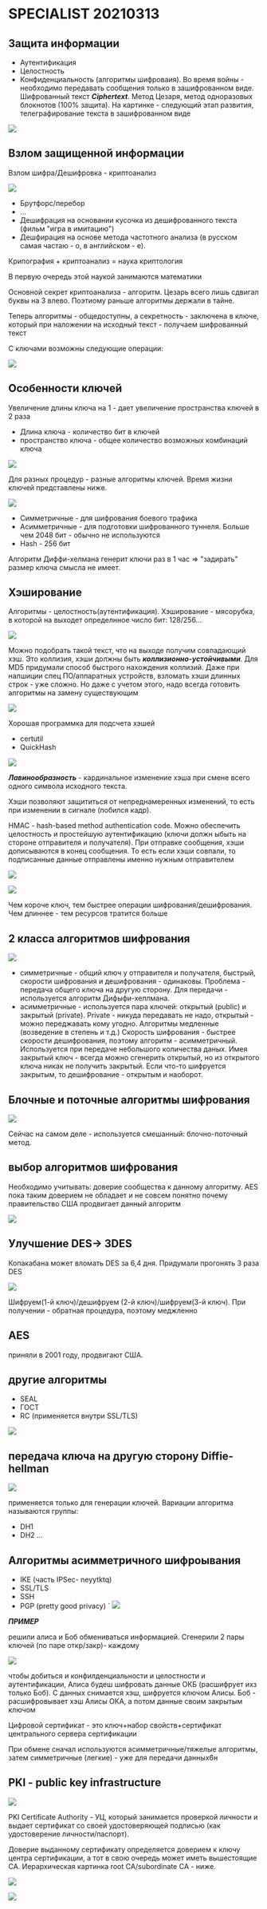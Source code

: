 # SPECIALIST 20210313

## Защита информации
- Аутентификация
- Целостность
- Конфиденциальность (алгоритмы шифроваия). Во время войны - необходимо передавать сообщения только в зашифрованном виде. Шифрованный текст ___Ciphertext___.
Метод Цезаря, метод одноразовых блокнотов (100% защита). На картинке - следующий этап развития, телеграфирование текста в зашифрованном виде

![](./pictures/01.jpg)

## Взлом защищенной информации
Взлом шифра/Дешифровка - криптоанализ

![](./pictures/02.jpg)

- Брутфорс/перебор
- ...
- Дешифрация на основании кусочка из дешифрованного текста (фильм "игра в имитацию")
- Дешфирация на основе метода частотного анализа (в русском самая частаю - о, в английском - e).

Крипография + криптоанализ = наука криптология

В первую очередь этой наукой занимаются математики

Основной секрет криптоанализа - алгоритм. Цезарь всего лишь сдвигал буквы на 3 влево. Поэтиому раньше алгоритмы держали в тайне.

Теперь алгоритмы - общедоступны, а секретность - заключена в ключе, который при наложении на исходный текст - получаем шифрованный текст

С ключами возможны следующие операции:

![](./pictures/03.jpg)

## Особенности ключей
Увеличение длины ключа на 1 - дает увеличение пространства ключей в 2 раза
- Длина ключа - количество бит в ключей
- пространство ключа - общее количество возможных комбинаций ключа

![](./pictures/04.jpg)

Для разных процедур - разные алгоритмы ключей. Время жизни ключей представлены ниже.

![](./pictures/05.jpg)

- Симметричные - для шифрования боевого трафика
- Асимметричные - для подготовки шифрованного туннеля. Больше чем 2048 бит - обычно не используются
- Hash - 256 бит

Алгоритм Диффи-хелмана генерит ключи раз в 1 час => "задирать" размер ключа смысла не имеет.

## Хэширование
Алгоритмы - целостность(аутентификация). Хэширование - мясорубка, в которой на выходет определнное число бит: 128/256...

![](./pictures/06.jpg)

Можно подобрать такой текст, что на выходе получим совпадающий хэш. Это коллизия, хэши должны быть ___коллизионно-устойчивыми___. Для MD5 придумали способ быстрого нахождения коллизий. Даже при налшиции спец ПО/аппаратных устройств, взломать хэши длинных строк - уже сложно. Но даже с учетом этого, надо всегда готовить алгоритмы на замену существующим

![](./pictures/07.jpg)

Хорошая программка для подсчета хэшей
- certutil
- QuickHash

![](./pictures/08.jpg)

___Лавинообразность___ - кардинальное изменение хэша при смене всего одного символа исходного текста.

Хэши позволяют защититься от непреднамеренных изменений, то есть при изменении в сигнале (побился кадр).

HMAC - hash-based method authentication code. Можно обеспечить целостность и простейшую аутентификацию (ключи должн ыбыть на стороне отправителя и получателя). При отправке сообщения, хэши дописываются в конец сообщения. То есть если хэши совпали, то подписанные данные отправлены именно нужным отправителем

![](./pictures/09.jpg)

![](./pictures/10.jpg)

Чем короче ключ, тем быстрее операции шифрования/дешифрования. Чем длиннее - тем ресурсов тратится больше

## 2 класса алгоритмов шифрования

![](./pictures/11.jpg)

- симметричные - общий ключ у отправителя и получателя, быстрый, скорости шифрования и дешифрования - одинаковы. Проблема - передача общего ключа на другую сторону. Для передачи - используется алгоритм Дифыфи-хеллмана. 
- асимметричные - используется пара ключей: открытый (public) и закрытый (private). Private - никуда передавать не надо, открытый - можно переджавать кому угодно. Алгоритмы медленные (возведение в степень и т.д.) Скорость шифрования - быстрее скорости дешифрования, поэтому алгоритм - асимметричный. Используется при передаче небольшого количества даных. Имея закрытый ключ - всегда можно сгенерить открытый, но из открытого ключа никак не получить закрытый. Если что-то шифруется закрытым, то дешифрование - открытым и наоборот.

## Блочные и поточные алгоритмы шифрования

![](./pictures/12.jpg)

Сейчас на самом деле - используется смешанный: блочно-поточный метод.

## выбор алгоритмов шифрования
 Необходимо учитывать: доверие сообщества к данному алгоритму. AES пока таким доверием не обладает и не совсем понятно почему правительство США продвигает данный алгоритм

![](./pictures/13.jpg)

## Улучшение DES-> 3DES
Копакабана может вломать DES за 6,4 дня. Придумали прогонять 3 раза DES

![](./pictures/14.jpg)

Шифруем(1-й ключ)/дешифруем (2-й ключ)/шифруем(3-й ключ). При получении - обратная процедура, поэтому меджленно

## AES
приняли в 2001 году, продвигают США.

## другие алгоритмы
- SEAL
- ГОСТ
- RC (применяется внутри SSL/TLS)

![](./pictures/15.jpg)

## передача ключа на другую сторону Diffie-hellman

![](./pictures/16.jpg)

применяется только для генерации ключей. Вариации алгоритма называются группы:
- DH1
- DH2
...

## Алгоритмы асимметричного шифроывания
- IKE (часть IPSec- neyytktq)
- SSL/TLS
- SSH
- PGP (pretty good privacy)
`
![](./pictures/17.jpg)


___ПРИМЕР___

решили алиса и Боб обмениваться информацией. Сгенерили 2 пары ключей (по паре откр/закр)- каждому

![](./pictures/18.jpg)

чтобы добиться и конфилденциальности и целостности и аутентификации, Алиса будеш шифровать данные ОКБ (расшифрует ихз только Боб). С данных снимается хэш, шифруется ключом Алисы. 
Боб - расшифровывает хэш Алисы ОКА, а потом данные своим закрытым ключом

Цифровой сертификат - это ключ+набор свойств+сертификат центрального сервера сертификации

При обмене сначал используются асимметричные/тяжелые алгоритмы, затем симметричные (легкие) - уже для передачи данных6н

## PKI - publiс key infrastructure

![](./pictures/19.jpg)

PKI Certificate Authority - УЦ, который занимается проверкой личности и выдает сертификат со своей удостоверяющей подписью (как удостоверение личности/паспорт). 

Доверие выданному сертификату определяется доверием к ключу центра сертификации, а тот в свою очередь может иметь вышестоящие CA. Иерархическая картинка root CA/subordinate CA - ниже.

![](./pictures/20.jpg)


![](./pictures/21.jpg)

